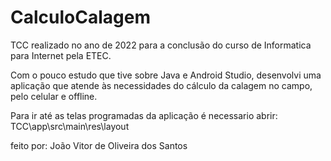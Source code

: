 # CalculoCalagem
TCC realizado no ano de 2022 para a conclusão do curso de Informatica para Internet pela ETEC.

Com o pouco estudo que tive sobre Java e Android Studio,
desenvolvi uma aplicação que atende às necessidades do cálculo da calagem no campo, pelo celular e offline.

Para ir até as telas programadas da aplicação é necessario abrir: TCC\app\src\main\res\layout

feito por: João Vitor de Oliveira dos Santos
